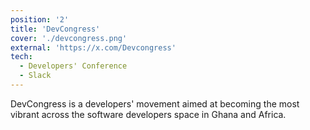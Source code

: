 ```yaml
---
position: '2'
title: 'DevCongress'
cover: './devcongress.png'
external: 'https://x.com/Devcongress'
tech:
  - Developers' Conference
  - Slack
---
```


DevCongress is a developers' movement aimed at becoming the most vibrant across the software developers space in Ghana and Africa.
